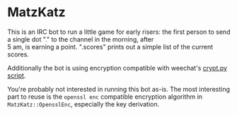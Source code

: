 # MatzKatz

This is an IRC bot to run a little game for early risers: the first
person to send a single dot "." to the channel in the morning, after  
5 am, is earning a point. ".scores" prints out a simple list of the
current scores. 

Additionally the bot is using encryption compatible with weechat's
[crypt.py script](https://weechat.org/scripts/source/crypt.py.html/).

You're probably not interested in running this bot as-is. The most
interesting part to reuse is the `openssl enc` compatible encryption
algorithm in `MatzKatz::OpensslEnc`, especially the key derivation.
